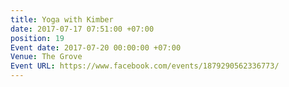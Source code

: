 ```yaml
---
title: Yoga with Kimber
date: 2017-07-17 07:51:00 +07:00
position: 19
Event date: 2017-07-20 00:00:00 +07:00
Venue: The Grove
Event URL: https://www.facebook.com/events/1879290562336773/
---
```


